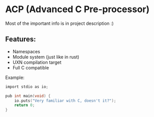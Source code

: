 # ACP (Advanced C Pre-processor)

Most of the important info is in project description :)

## Features:
 - Namespaces
 - Module system (just like in rust)
 - UXN compilation target
 - Full C compatible

Example:
```C
import stdio as io;

pub int main(void) {
    io.puts("Very familiar with C, doesn't it?");
    return 0;
}
```
